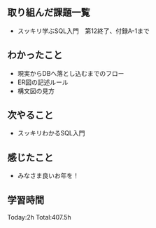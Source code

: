 ## 取り組んだ課題一覧
- スッキリ学ぶSQL入門　第12終了、付録A-1まで

## わかったこと
- 現実からDBへ落とし込むまでのフロー
- ER図の記述ルール
- 構文図の見方
  
## 次やること
- スッキリわかるSQL入門

## 感じたこと
- みなさま良いお年を！

## 学習時間
Today:2h
Total:407.5h
